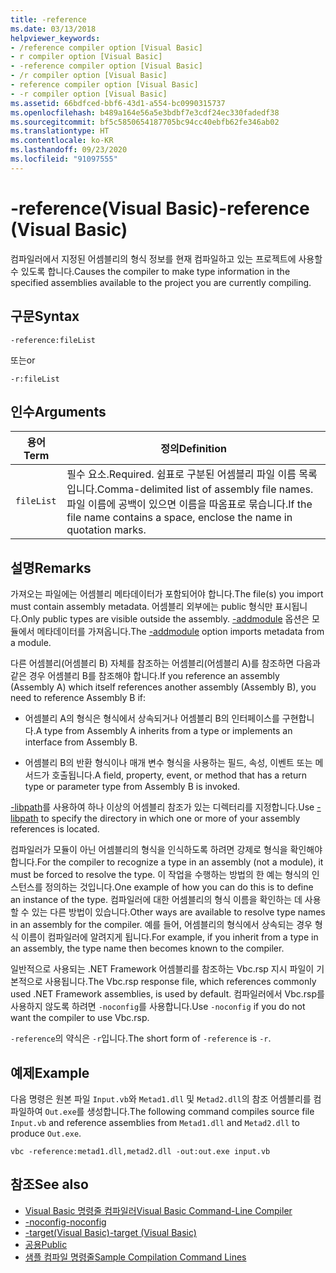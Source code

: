 ```yaml
---
title: -reference
ms.date: 03/13/2018
helpviewer_keywords:
- /reference compiler option [Visual Basic]
- r compiler option [Visual Basic]
- -reference compiler option [Visual Basic]
- /r compiler option [Visual Basic]
- reference compiler option [Visual Basic]
- -r compiler option [Visual Basic]
ms.assetid: 66bdfced-bbf6-43d1-a554-bc0990315737
ms.openlocfilehash: b489a164e56a5e3bdbf7e3cdf24ec330fadedf38
ms.sourcegitcommit: bf5c5850654187705bc94cc40ebfb62fe346ab02
ms.translationtype: HT
ms.contentlocale: ko-KR
ms.lasthandoff: 09/23/2020
ms.locfileid: "91097555"
---
```

# <a name="-reference-visual-basic"></a><span data-ttu-id="b562a-102">-reference(Visual Basic)</span><span class="sxs-lookup"><span data-stu-id="b562a-102">-reference (Visual Basic)</span></span>

<span data-ttu-id="b562a-103">컴파일러에서 지정된 어셈블리의 형식 정보를 현재 컴파일하고 있는 프로젝트에 사용할 수 있도록 합니다.</span><span class="sxs-lookup"><span data-stu-id="b562a-103">Causes the compiler to make type information in the specified assemblies available to the project you are currently compiling.</span></span>  
  
## <a name="syntax"></a><span data-ttu-id="b562a-104">구문</span><span class="sxs-lookup"><span data-stu-id="b562a-104">Syntax</span></span>  
  
```console  
-reference:fileList  
```

<span data-ttu-id="b562a-105">또는</span><span class="sxs-lookup"><span data-stu-id="b562a-105">or</span></span>

```console
-r:fileList  
```  
  
## <a name="arguments"></a><span data-ttu-id="b562a-106">인수</span><span class="sxs-lookup"><span data-stu-id="b562a-106">Arguments</span></span>  
  
|<span data-ttu-id="b562a-107">용어</span><span class="sxs-lookup"><span data-stu-id="b562a-107">Term</span></span>|<span data-ttu-id="b562a-108">정의</span><span class="sxs-lookup"><span data-stu-id="b562a-108">Definition</span></span>|  
|---|---|  
|`fileList`|<span data-ttu-id="b562a-109">필수 요소.</span><span class="sxs-lookup"><span data-stu-id="b562a-109">Required.</span></span> <span data-ttu-id="b562a-110">쉼표로 구분된 어셈블리 파일 이름 목록입니다.</span><span class="sxs-lookup"><span data-stu-id="b562a-110">Comma-delimited list of assembly file names.</span></span> <span data-ttu-id="b562a-111">파일 이름에 공백이 있으면 이름을 따옴표로 묶습니다.</span><span class="sxs-lookup"><span data-stu-id="b562a-111">If the file name contains a space, enclose the name in quotation marks.</span></span>|  
  
## <a name="remarks"></a><span data-ttu-id="b562a-112">설명</span><span class="sxs-lookup"><span data-stu-id="b562a-112">Remarks</span></span>  

 <span data-ttu-id="b562a-113">가져오는 파일에는 어셈블리 메타데이터가 포함되어야 합니다.</span><span class="sxs-lookup"><span data-stu-id="b562a-113">The file(s) you import must contain assembly metadata.</span></span> <span data-ttu-id="b562a-114">어셈블리 외부에는 public 형식만 표시됩니다.</span><span class="sxs-lookup"><span data-stu-id="b562a-114">Only public types are visible outside the assembly.</span></span> <span data-ttu-id="b562a-115">[-addmodule](addmodule.md) 옵션은 모듈에서 메타데이터를 가져옵니다.</span><span class="sxs-lookup"><span data-stu-id="b562a-115">The [-addmodule](addmodule.md) option imports metadata from a module.</span></span>  
  
 <span data-ttu-id="b562a-116">다른 어셈블리(어셈블리 B) 자체를 참조하는 어셈블리(어셈블리 A)를 참조하면 다음과 같은 경우 어셈블리 B를 참조해야 합니다.</span><span class="sxs-lookup"><span data-stu-id="b562a-116">If you reference an assembly (Assembly A) which itself references another assembly (Assembly B), you need to reference Assembly B if:</span></span>  
  
- <span data-ttu-id="b562a-117">어셈블리 A의 형식은 형식에서 상속되거나 어셈블리 B의 인터페이스를 구현합니다.</span><span class="sxs-lookup"><span data-stu-id="b562a-117">A type from Assembly A inherits from a type or implements an interface from Assembly B.</span></span>  
  
- <span data-ttu-id="b562a-118">어셈블리 B의 반환 형식이나 매개 변수 형식을 사용하는 필드, 속성, 이벤트 또는 메서드가 호출됩니다.</span><span class="sxs-lookup"><span data-stu-id="b562a-118">A field, property, event, or method that has a return type or parameter type from Assembly B is invoked.</span></span>  
  
 <span data-ttu-id="b562a-119">[-libpath](libpath.md)를 사용하여 하나 이상의 어셈블리 참조가 있는 디렉터리를 지정합니다.</span><span class="sxs-lookup"><span data-stu-id="b562a-119">Use [-libpath](libpath.md) to specify the directory in which one or more of your assembly references is located.</span></span>  
  
 <span data-ttu-id="b562a-120">컴파일러가 모듈이 아닌 어셈블리의 형식을 인식하도록 하려면 강제로 형식을 확인해야 합니다.</span><span class="sxs-lookup"><span data-stu-id="b562a-120">For the compiler to recognize a type in an assembly (not a module), it must be forced to resolve the type.</span></span> <span data-ttu-id="b562a-121">이 작업을 수행하는 방법의 한 예는 형식의 인스턴스를 정의하는 것입니다.</span><span class="sxs-lookup"><span data-stu-id="b562a-121">One example of how you can do this is to define an instance of the type.</span></span> <span data-ttu-id="b562a-122">컴파일러에 대한 어셈블리의 형식 이름을 확인하는 데 사용할 수 있는 다른 방법이 있습니다.</span><span class="sxs-lookup"><span data-stu-id="b562a-122">Other ways are available to resolve type names in an assembly for the compiler.</span></span> <span data-ttu-id="b562a-123">예를 들어, 어셈블리의 형식에서 상속되는 경우 형식 이름이 컴파일러에 알려지게 됩니다.</span><span class="sxs-lookup"><span data-stu-id="b562a-123">For example, if you inherit from a type in an assembly, the type name then becomes known to the compiler.</span></span>  
  
 <span data-ttu-id="b562a-124">일반적으로 사용되는 .NET Framework 어셈블리를 참조하는 Vbc.rsp 지시 파일이 기본적으로 사용됩니다.</span><span class="sxs-lookup"><span data-stu-id="b562a-124">The Vbc.rsp response file, which references commonly used .NET Framework assemblies, is used by default.</span></span> <span data-ttu-id="b562a-125">컴파일러에서 Vbc.rsp를 사용하지 않도록 하려면 `-noconfig`를 사용합니다.</span><span class="sxs-lookup"><span data-stu-id="b562a-125">Use `-noconfig` if you do not want the compiler to use Vbc.rsp.</span></span>  
  
 <span data-ttu-id="b562a-126">`-reference`의 약식은 `-r`입니다.</span><span class="sxs-lookup"><span data-stu-id="b562a-126">The short form of `-reference` is `-r`.</span></span>  
  
## <a name="example"></a><span data-ttu-id="b562a-127">예제</span><span class="sxs-lookup"><span data-stu-id="b562a-127">Example</span></span>  

 <span data-ttu-id="b562a-128">다음 명령은 원본 파일 `Input.vb`와 `Metad1.dll` 및 `Metad2.dll`의 참조 어셈블리를 컴파일하여 `Out.exe`를 생성합니다.</span><span class="sxs-lookup"><span data-stu-id="b562a-128">The following command compiles source file `Input.vb` and reference assemblies from `Metad1.dll` and `Metad2.dll` to produce `Out.exe`.</span></span>  
  
```console
vbc -reference:metad1.dll,metad2.dll -out:out.exe input.vb  
```  
  
## <a name="see-also"></a><span data-ttu-id="b562a-129">참조</span><span class="sxs-lookup"><span data-stu-id="b562a-129">See also</span></span>

- [<span data-ttu-id="b562a-130">Visual Basic 명령줄 컴파일러</span><span class="sxs-lookup"><span data-stu-id="b562a-130">Visual Basic Command-Line Compiler</span></span>](index.md)
- [<span data-ttu-id="b562a-131">-noconfig</span><span class="sxs-lookup"><span data-stu-id="b562a-131">-noconfig</span></span>](noconfig.md)
- [<span data-ttu-id="b562a-132">-target(Visual Basic)</span><span class="sxs-lookup"><span data-stu-id="b562a-132">-target (Visual Basic)</span></span>](target.md)
- [<span data-ttu-id="b562a-133">공용</span><span class="sxs-lookup"><span data-stu-id="b562a-133">Public</span></span>](../../language-reference/modifiers/public.md)
- [<span data-ttu-id="b562a-134">샘플 컴파일 명령줄</span><span class="sxs-lookup"><span data-stu-id="b562a-134">Sample Compilation Command Lines</span></span>](sample-compilation-command-lines.md)
